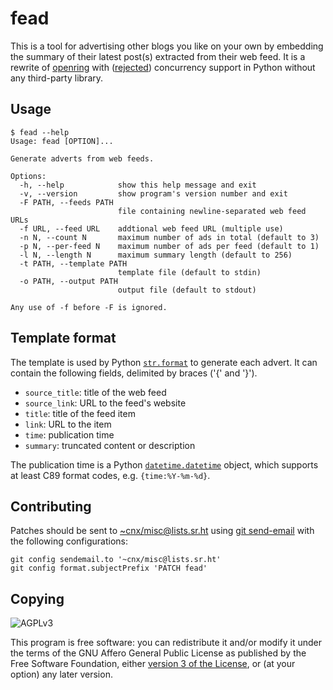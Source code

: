 # fead

This is a tool for advertising other blogs you like on your own
by embedding the summary of their latest post(s) extracted from their web feed.
It is a rewrite of [openring] with ([rejected]) concurrency support
in Python without any third-party library.

## Usage

```console
$ fead --help
Usage: fead [OPTION]...

Generate adverts from web feeds.

Options:
  -h, --help            show this help message and exit
  -v, --version         show program's version number and exit
  -F PATH, --feeds PATH
                        file containing newline-separated web feed URLs
  -f URL, --feed URL    addtional web feed URL (multiple use)
  -n N, --count N       maximum number of ads in total (default to 3)
  -p N, --per-feed N    maximum number of ads per feed (default to 1)
  -l N, --length N      maximum summary length (default to 256)
  -t PATH, --template PATH
                        template file (default to stdin)
  -o PATH, --output PATH
                        output file (default to stdout)

Any use of -f before -F is ignored.
```

## Template format

The template is used by Python [`str.format`][format] to generate each advert.
It can contain the following fields, delimited by braces ('{' and '}').

* `source_title`: title of the web feed
* `source_link`: URL to the feed's website
* `title`: title of the feed item
* `link`: URL to the item
* `time`: publication time
* `summary`: truncated content or description

The publication time is a Python [`datetime.datetime`][datetime] object,
which supports at least C89 format codes, e.g. `{time:%Y-%m-%d}`.

## Contributing

Patches should be sent to [~cnx/misc@lists.sr.ht]
using [git send-email] with the following configurations:

    git config sendemail.to '~cnx/misc@lists.sr.ht'
    git config format.subjectPrefix 'PATCH fead'

## Copying

![AGPLv3](https://www.gnu.org/graphics/agplv3-155x51.png)

This program is free software: you can redistribute it and/or modify
it under the terms of the GNU Affero General Public License as published
by the Free Software Foundation, either [version 3 of the License][agplv3],
or (at your option) any later version.

[openring]: https://sr.ht/~sircmpwn/openring
[rejected]: https://lists.sr.ht/~sircmpwn/public-inbox/patches/27621
[format]: https://docs.python.org/3/library/string.html#formatstrings
[datetime]: https://docs.python.org/3/library/datetime.html#datetime-objects
[~cnx/misc@lists.sr.ht]: https://lists.sr.ht/~cnx/misc
[git send-email]: https://git-send-email.io
[agplv3]: https://www.gnu.org/licenses/agpl-3.0.html
